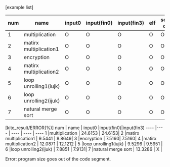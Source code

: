 [example list]

num | name | input0 |input(fin0)|input(fin3) | elf | source code| mem
---- |---- | ---- | ---- | ----| ----| ----| ----
1 |multiplication | O | O | O | O| O| O
2 |matirx multiplication1 | O | O | O | O| O| O
3 |encryption | O |O | O | O| O| O
4 |matirx multiplication2 | O |O | O| O| O| O
5 |loop unrolling1(iujk) | O | O | O| O| O| O
6 |loop unrolling2(ijuk) | O |O | O| O| O| O
7 |natural merge sort | O |O | O| O| O| O

[kite_result/ERROR(%)]
num | name | input0 |input(fin0)|input(fin3)
---- |---- | ---- | ----  | ---- 
1 |multiplication | 24.6153 | 24.6153|
2 |matirx multiplication1 | 9.5441 | 8.8649|
3 |encryption | 7.5160| 7.5160|
4 |matirx multiplication2 | 12.0871 | 12.1212 |
5 |loop unrolling1(iujk) | 9.5296 | 9.5951 |
6 |loop unrolling2(ijuk) | 7.8851 | 7.9131|
7 |natural merge sort | 13.3286 | X |

Error: program size goes out of the code segment.
